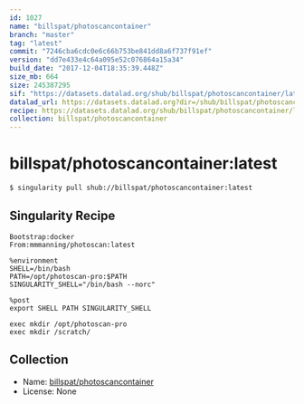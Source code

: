 ```yaml
---
id: 1027
name: "billspat/photoscancontainer"
branch: "master"
tag: "latest"
commit: "7246cba6cdc0e6c66b753be841dd8a6f737f91ef"
version: "dd7e433e4c64a095e52c076864a15a34"
build_date: "2017-12-04T18:35:39.448Z"
size_mb: 664
size: 245387295
sif: "https://datasets.datalad.org/shub/billspat/photoscancontainer/latest/2017-12-04-7246cba6-dd7e433e/dd7e433e4c64a095e52c076864a15a34.simg"
datalad_url: https://datasets.datalad.org?dir=/shub/billspat/photoscancontainer/latest/2017-12-04-7246cba6-dd7e433e/
recipe: https://datasets.datalad.org/shub/billspat/photoscancontainer/latest/2017-12-04-7246cba6-dd7e433e/Singularity
collection: billspat/photoscancontainer
---
```


# billspat/photoscancontainer:latest

```bash
$ singularity pull shub://billspat/photoscancontainer:latest
```

## Singularity Recipe

```singularity
Bootstrap:docker
From:mmmanning/photoscan:latest

%environment
SHELL=/bin/bash
PATH=/opt/photoscan-pro:$PATH
SINGULARITY_SHELL="/bin/bash --norc"

%post
export SHELL PATH SINGULARITY_SHELL 

exec mkdir /opt/photoscan-pro
exec mkdir /scratch/
```

## Collection

 - Name: [billspat/photoscancontainer](https://github.com/billspat/photoscancontainer)
 - License: None

